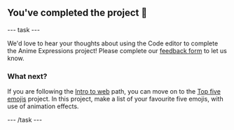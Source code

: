 <h2 class="c-project-heading--task">You've completed the project 🎉</h2>

--- task ---

We'd love to hear your thoughts about using the Code editor to complete the Anime Expressions project! Please complete our [feedback form](https://form.raspberrypi.org/4873648) to let us know.

### What next?

If you are following the [Intro to web](https://projects.raspberrypi.org/en/pathways/web-intro-simplified) path, you can move on to the [Top five emojis](https://projects.raspberrypi.org/en/projects/top-5-emoji-list-simplified) project. In this project, make a list of your favourite five emojis, with use of animation effects.

--- /task ---